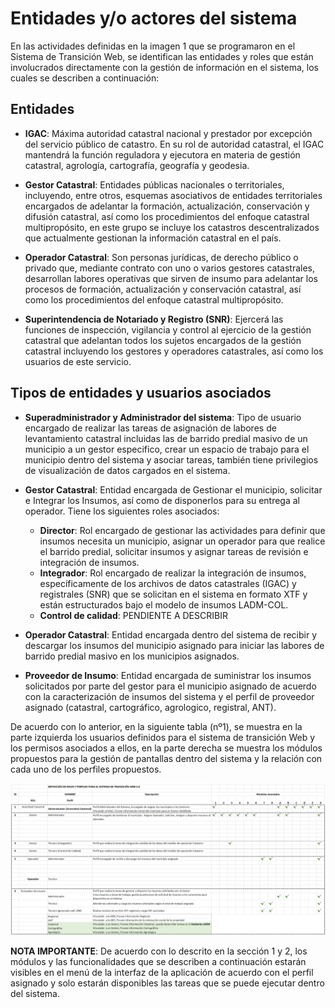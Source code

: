 # Entidades y/o actores del sistema

En las actividades definidas en la imagen 1 que se programaron en el Sistema de Transición Web, se identifican las entidades y roles que están involucrados directamente con la gestión de información en el sistema, los cuales se describen a continuación:

## Entidades

- **IGAC**: Máxima autoridad catastral nacional y prestador por excepción del servicio público de catastro. En su rol de autoridad catastral, el IGAC mantendrá la función reguladora y ejecutora en materia de gestión catastral, agrología, cartografía, geografía y geodesia.

- **Gestor Catastral**: Entidades públicas nacionales o territoriales, incluyendo, entre otros, esquemas asociativos de entidades territoriales encargados de adelantar la formación, actualización, conservación y difusión catastral, así como los procedimientos del enfoque catastral multipropósito, en este grupo se incluye los catastros descentralizados que actualmente gestionan la información catastral en el país.

- **Operador Catastral**: Son personas jurídicas, de derecho público o privado que, mediante contrato con uno o varios gestores catastrales, desarrollan labores operativas que sirven de insumo para adelantar los procesos de formación, actualización y conservación catastral, así como los procedimientos del enfoque catastral multipropósito.

- **Superintendencia de Notariado y Registro (SNR)**: Ejercerá las funciones de inspección, vigilancia y control al ejercicio de la gestión catastral que adelantan todos los sujetos encargados de la gestión catastral incluyendo los gestores y operadores catastrales, así como los usuarios de este servicio.

## Tipos de entidades y usuarios asociados

- **Superadministrador y Administrador del sistema**: Tipo de usuario encargado de realizar las tareas de asignación de labores de levantamiento catastral incluidas las de barrido predial masivo de un municipio a un gestor especifico, crear un espacio de trabajo para el municipio dentro del sistema y asociar tareas, también tiene privilegios de visualización de datos cargados en el sistema.

- **Gestor Catastral**: Entidad encargada de Gestionar el municipio, solicitar e Integrar los Insumos, así como de disponerlos para su entrega al operador. Tiene los siguientes roles asociados: 
  - **Director**: Rol encargado de gestionar las actividades para definir que insumos necesita un municipio, asignar un operador para que realice el barrido predial, solicitar insumos y asignar tareas de revisión e integración de insumos.
  - **Integrador**: Rol encargado de realizar la integración de insumos, específicamente de los archivos de datos catastrales (IGAC) y registrales (SNR) que se solicitan en el sistema en formato XTF y están estructurados bajo el modelo de insumos LADM-COL.
  - **Control de calidad**: PENDIENTE A DESCRIBIR

- **Operador Catastral**: Entidad encargada dentro del sistema de recibir y descargar los insumos del municipio asignado para iniciar las labores de barrido predial masivo en los municipios asignados.
- **Proveedor de Insumo**: Entidad encargada de suministrar los insumos solicitados por parte del gestor para el municipio asignado de acuerdo con la caracterización de insumos del sistema y el perfil de proveedor asignado (catastral, cartográfico, agrologico, registral, ANT).

De acuerdo con lo anterior, en la siguiente tabla (nº1), se muestra en la parte izquierda los usuarios definidos para el sistema de transición Web y los permisos asociados a ellos, en la parte derecha se muestra los módulos propuestos para la gestión de pantallas dentro del sistema y la relación con cada uno de los perfiles propuestos. 

![Tabla 1. Definición de usuarios y perfiles en el sistema de transición Web](images/Tabla-1-Definición-de-usuarios-y-perfiles-en-el-sistema-de-transición-Web.png)

**NOTA IMPORTANTE**: De acuerdo con lo descrito en la sección 1 y 2, los módulos y las funcionalidades que se describen a continuación estarán visibles en el menú de la interfaz de la aplicación de acuerdo con el perfil asignado y solo estarán disponibles las tareas que se puede ejecutar dentro del sistema.








